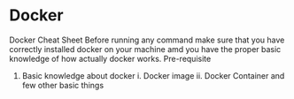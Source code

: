 # Docker
Docker Cheat Sheet
Before running any command make sure that you have correctly installed docker on your machine amd you have the proper basic knowledge of how actually docker works.
Pre-requisite
1. Basic knowledge about docker 
  i. Docker image
 ii. Docker Container
 and few other basic things
